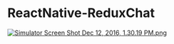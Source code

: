 # ReactNative-ReduxChat

[![Simulator Screen Shot Dec 12, 2016, 1.30.19 PM.png](https://s23.postimg.org/s85dbuo4r/Simulator_Screen_Shot_Dec_12_2016_1_30_19_PM.png)](https://postimg.org/image/oojfm1lev/)
